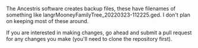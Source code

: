 The Ancestris software creates backup files, these have filenames of something like langrMooneyFamilyTree_20220323-112225.ged. I don't plan on keeping most of these around.

If you are interested in making changes, go ahead and submit a pull request for any changes you make (you'll need to clone the repository first).
